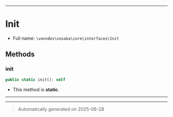 ***

# Init





* Full name: `\venndev\vosaka\core\interfaces\Init`



## Methods


### init



```php
public static init(): self
```



* This method is **static**.








***


***
> Automatically generated on 2025-06-28
